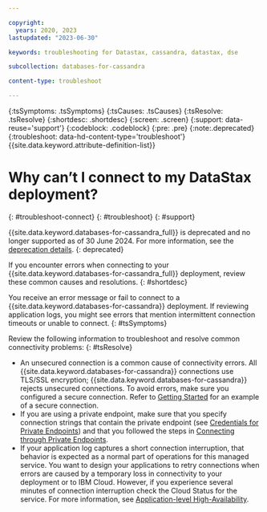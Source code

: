 ```yaml
---

copyright:
  years: 2020, 2023
lastupdated: "2023-06-30"

keywords: troubleshooting for Datastax, cassandra, datastax, dse

subcollection: databases-for-cassandra

content-type: troubleshoot

---
```


{:tsSymptoms: .tsSymptoms}
{:tsCauses: .tsCauses}
{:tsResolve: .tsResolve}
{:shortdesc: .shortdesc}
{:screen: .screen}
{:support: data-reuse='support'}
{:codeblock: .codeblock}
{:pre: .pre}
{:note:.deprecated}
{:troubleshoot: data-hd-content-type='troubleshoot'}
{{site.data.keyword.attribute-definition-list}}

# Why can’t I connect to my DataStax deployment?
{: #troubleshoot-connect}
{: #troubleshoot}
{: #support}

{{site.data.keyword.databases-for-cassandra_full}} is deprecated and no longer supported as of 30 June 2024. For more information, see the [deprecation details](/docs/databases-for-cassandra?topic=databases-for-cassandra-deprecation#dep_details).
{: deprecated}

If you encounter errors when connecting to your {{site.data.keyword.databases-for-cassandra_full}} deployment, review these common causes and resolutions.
{: #shortdesc}

You receive an error message or fail to connect to a {{site.data.keyword.databases-for-cassandra}} deployment.  If reviewing application logs, you might see errors that mention intermittent connection timeouts or unable to connect.
{: #tsSymptoms}

Review the following information to troubleshoot and resolve common connectivity problems:
{: #tsResolve}

* An unsecured connection is a common cause of connectivity errors.  All {{site.data.keyword.databases-for-cassandra}} connections use TLS/SSL encryption; {{site.data.keyword.databases-for-cassandra}} rejects unsecured connections.  To avoid errors, make sure you configured a secure connection.  Refer to [Getting Started](/docs/databases-for-cassandra?topic=databases-for-cassandra-getting-started) for an example of a secure connection.
* If you are using a private endpoint, make sure that you specify connection strings that contain the private endpoint (see [Credentials for Private Endpoints](/docs/databases-for-cassandra?topic=cloud-databases-service-endpoints#credentials-for-private-endpoints)) and that you followed the steps in [Connecting through Private Endpoints](/docs/databases-for-cassandra?topic=cloud-databases-service-endpoints#private-endpoint-connections).
* If your application log captures a short connection interruption, that behavior is expected as a normal part of operations for this managed service. You want to design your applications to retry connections when errors are caused by a temporary loss in connectivity to your deployment or to IBM Cloud. However, if you experience several minutes of connection interruption check the Cloud Status for the service. For more information, see [Application-level High-Availability](/docs/databases-for-cassandra?topic=databases-for-cassandra-high-availability#application-level-high-availability).

